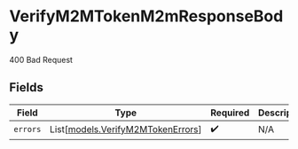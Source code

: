 # VerifyM2MTokenM2mResponseBody

400 Bad Request


## Fields

| Field                                                                  | Type                                                                   | Required                                                               | Description                                                            |
| ---------------------------------------------------------------------- | ---------------------------------------------------------------------- | ---------------------------------------------------------------------- | ---------------------------------------------------------------------- |
| `errors`                                                               | List[[models.VerifyM2MTokenErrors](../models/verifym2mtokenerrors.md)] | :heavy_check_mark:                                                     | N/A                                                                    |